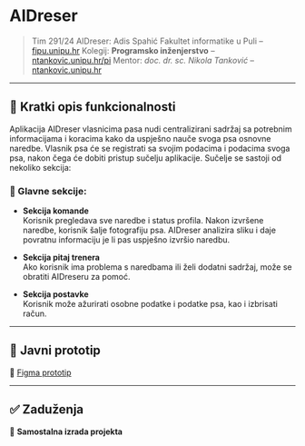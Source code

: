 # AIDreser

> Tim 291/24 AIDreser: Adis Spahić
> Fakultet informatike u Puli – [fipu.unipu.hr](https://fipu.unipu.hr/)
> Kolegij: **Programsko inženjerstvo** – [ntankovic.unipu.hr/pi](http://ntankovic.unipu.hr/pi)
> Mentor: *doc. dr. sc. Nikola Tanković* – [ntankovic.unipu.hr](http://ntankovic.unipu.hr)

---

## 📝 Kratki opis funkcionalnosti

Aplikacija AIDreser vlasnicima pasa nudi centralizirani sadržaj sa potrebnim informacijama i koracima kako da uspješno nauče svoga psa osnovne naredbe.
Vlasnik psa će se registrati sa svojim podacima i podacima svoga psa, nakon čega će dobiti pristup sučelju aplikacije.
Sučelje se sastoji od nekoliko sekcija:

### 📌 Glavne sekcije:

- **Sekcija komande**  
  Korisnik pregledava sve naredbe i status profila. Nakon izvršene naredbe, korisnik šalje fotografiju psa. AIDreser analizira sliku i daje povratnu informaciju je li pas uspješno izvršio naredbu.

- **Sekcija pitaj trenera**  
  Ako korisnik ima problema s naredbama ili želi dodatni sadržaj, može se obratiti AIDreseru za pomoć.

- **Sekcija postavke**  
  Korisnik može ažurirati osobne podatke i podatke psa, kao i izbrisati račun.

---

## 🧪 Javni prototip

📎 [Figma prototip](https://www.figma.com/design/YJbV1d82GPV6hG3MM95byR/AIDreser---razvoj-stranica?node-id=0-1&t=WBu21i8zWwSaX9NP-0)

---

## ✅ Zaduženja

📌 **Samostalna izrada projekta**
